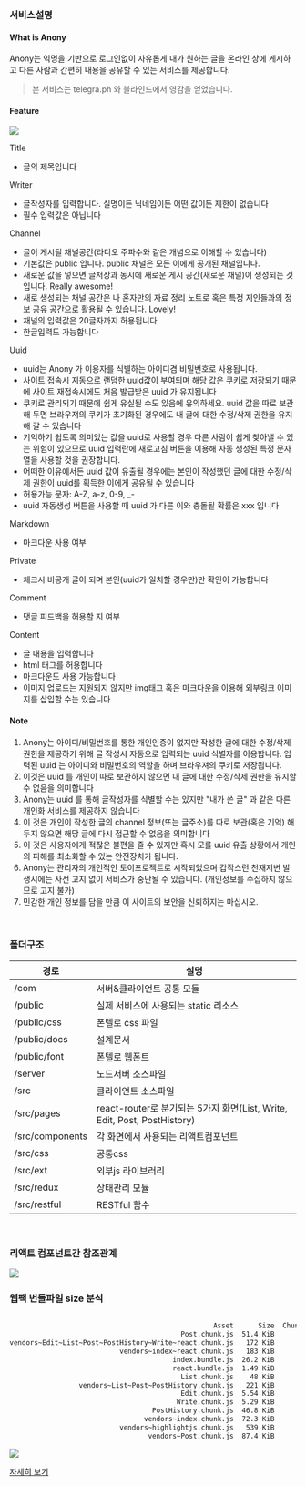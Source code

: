 <div style="background-image:url(https://anony-212509.appspot.com/image/anony.svg); width:300px; height:300px;background-repeat: no-repeat;">
</div>

### 서비스설명
#### What is Anony
Anony는 익명을 기반으로 로그인없이 자유롭게 내가 원하는 글을 온라인 상에 게시하고 다른 사람과 간편히 내용을 공유할 수 있는 서비스를 제공합니다.
<br>
> 본 서비스는 telegra.ph 와 블라인드에서 영감을 얻었습니다.


#### Feature
![](https://anony-212509.appspot.com/image/write-form.png)

Title
- 글의 제목입니다

Writer 
- 글작성자를 입력합니다. 실명이든 닉네임이든 어떤 값이든 제한이 없습니다
- 필수 입력값은 아닙니다

Channel
- 글이 게시될 채널공간(라디오 주파수와 같은 개념으로 이해할 수 있습니다)
- 기본값은 public 입니다. public 채널은 모든 이에게 공개된 채널입니다.
- 새로운 값을 넣으면 글저장과 동시에 새로운 게시 공간(새로운 채널)이 생성되는 것입니다. Really awesome!
- 새로 생성되는 채널 공간은 나 혼자만의 자료 정리 노트로 혹은 특정 지인들과의 정보 공유 공간으로 활용될 수 있습니다. Lovely!
- 채널의 입력값은 20글자까지 허용됩니다
- 한글입력도 가능합니다

Uuid
- uuid는 Anony 가 이용자를 식별하는 아이디겸 비밀번호로 사용됩니다.
- 사이트 접속시 지동으로 랜덤한 uuid값이 부여되며 해당 값은 쿠키로 저장되기 때문에 사이트 재접속시에도 처음 발급받은 uuid 가 유지됩니다
- 쿠키로 관리되기 때문에 쉽게 유실될 수도 있음에 유의하세요. uuid 값을 따로 보관해 두면 브라우져의 쿠키가 초기화된 경우에도 내 글에 대한 수정/삭제 권한을 유지해 갈 수 있습니다
- 기억하기 쉽도록 의미있는 값을 uuid로 사용할 경우 다른 사람이 쉽게 찾아낼 수 있는 위험이 있으므로 uuid 입력란에 새로고침 버튼을 이용해 자동 생성된 특정 문자열을 사용할 것을 권장합니다.
- 어떠한 이유에서든 uuid 값이 유출될 경우에는 본인이 작성했던 글에 대한 수정/삭제 권한이 uuid를 획득한 이에게 공유될 수 있습니다
- 허용가능 문자: A-Z, a-z, 0-9, _-
- uuid 자동생성 버튼을 사용할 때 uuid 가 다른 이와 충돌될 확률은 xxx 입니다

Markdown
- 마크다운 사용 여부

Private
- 체크시 비공개 글이 되며 본인(uuid가 일치할 경우만)만 확인이 가능합니다

Comment
- 댓글 피드백을 허용할 지 여부

Content
- 글 내용을 입력합니다
- html 태그를 허용합니다
- 마크다운도 사용 가능합니다
- 이미지 업로드는 지원되지 않지만 img태그 혹은 마크다운을 이용해 외부링크 이미지를 삽입할 수는 있습니다


#### Note
1. Anony는 아이디/비밀번호를 통한 개인인증이 없지만 작성한 글에 대한 수정/삭제 권한을 제공하기 위해 글 작성시 자동으로 입력되는 uuid 식별자를 이용합니다. 입력된 uuid 는 아이디와 비밀번호의 역할을 하며 브라우져의 쿠키로 저장됩니다. 
1. 이것은 uuid 를 개인이 따로 보관하지 않으면 내 글에 대한 수정/삭제 권한을 유지할 수 없음을 의미합니다
1. Anony는 uuid 를 통해 글작성자를 식별할 수는 있지만 "내가 쓴 글" 과 같은 다른 개인화 서비스를 제공하지 않습니다
1. 이 것은 개인이 작성한 글의 channel 정보(또는 글주소)를 따로 보관(혹은 기억) 해두지 않으면 해당 글에 다시 접근할 수 없음을 의미합니다
1. 이 것은 사용자에게 적잖은 불편을 줄 수 있지만 혹시 모를 uuid 유출 상황에서 개인의 피해를 최소화할 수 있는 안전장치가 됩니다.
1. Anony는 관리자의 개인적인 토이프로젝트로 시작되었으며 갑작스런 천재지변 발생시에는 사전 고지 없이 서비스가 중단될 수 있습니다. (개인정보를 수집하지 않으므로 고지 불가)
1. 민감한 개인 정보를 담을 만큼 이 사이트의 보안을 신뢰하지는 마십시오.
    
    
<br>

### 폴더구조
경로 | 설명
-- | --
/com | 서버&클라이언트 공통 모듈
/public | 실제 서비스에 사용되는 static 리소스
/public/css | 폰텔로 css 파일
/public/docs | 설계문서
/public/font | 폰텔로 웹폰트
/server | 노드서버 소스파일
/src | 클라이언트 소스파일
/src/pages | react-router로 분기되는 5가지 화면(List, Write, Edit, Post, PostHistory)
/src/components | 각 화면에서 사용되는 리액트컴포넌트
/src/css | 공통css
/src/ext | 외부js 라이브러리
/src/redux | 상태관리 모듈
/src/restful | RESTful 함수

<br>

### 리액트 컴포넌트간 참조관계
<img src="https://anony-212509.appspot.com/docs/dependency.svg" />

<br>

### 웹팩 번들파일 size 분석
```bash

                                                  Asset      Size  Chunks                    Chunk Names
                                          Post.chunk.js  51.4 KiB       6  [emitted]         Post
vendors~Edit~List~Post~PostHistory~Write~react.chunk.js   172 KiB       0  [emitted]         vendors~Edit~List~Post~PostHistory~Write~react
                           vendors~index~react.chunk.js   183 KiB       2  [emitted]         vendors~index~react
                                        index.bundle.js  26.2 KiB       3  [emitted]         index
                                        react.bundle.js  1.49 KiB       4  [emitted]         react
                                          List.chunk.js    48 KiB       5  [emitted]         List
                 vendors~List~Post~PostHistory.chunk.js   221 KiB       1  [emitted]         vendors~List~Post~PostHistory
                                          Edit.chunk.js  5.54 KiB       7  [emitted]         Edit
                                         Write.chunk.js  5.29 KiB       8  [emitted]         Write
                                   PostHistory.chunk.js  46.8 KiB       9  [emitted]         PostHistory
                                 vendors~index.chunk.js  72.3 KiB      10  [emitted]         vendors~index
                           vendors~highlightjs.chunk.js   539 KiB      11  [emitted]  [big]  vendors~highlightjs
                                  vendors~Post.chunk.js  87.4 KiB      12  [emitted]         vendors~Post
```

<img src="https://anony-212509.appspot.com/docs/size_thumb.png" />

[자세히 보기](https://anony-212509.appspot.com/docs/size_prod.html)

<br>

